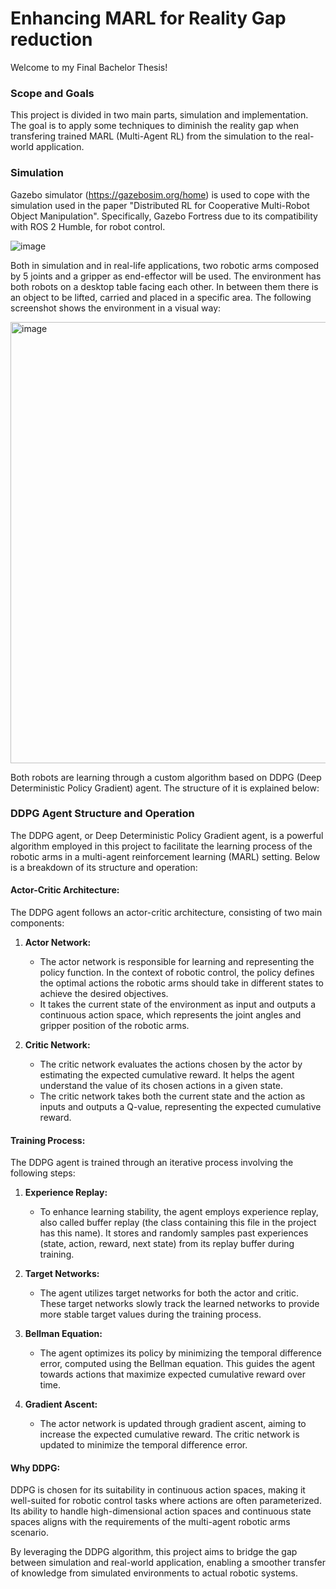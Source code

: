 # Enhancing MARL for Reality Gap reduction

Welcome to my Final Bachelor Thesis!

### Scope and Goals

This project is divided in two main parts, simulation and implementation. The goal is to apply some techniques to diminish the reality gap when transfering trained MARL (Multi-Agent RL) from the simulation to the real-world application.

### Simulation

Gazebo simulator (https://gazebosim.org/home) is used to cope with the simulation used in the paper "Distributed RL for Cooperative Multi-Robot Object Manipulation". Specifically, Gazebo Fortress due to its compatibility with ROS 2 Humble, for robot control.


![image](https://github.com/BakiRhina/Reality-Gap-reduction-TFG/assets/108484177/67cd12ea-3b7f-4cdb-a8ec-ab4472240e2e)



Both in simulation and in real-life applications, two robotic arms composed by 5 joints and a gripper as end-effector will be used. The environment has both robots on a desktop table facing each other. In between them there is an object to be lifted, carried and placed in a specific area. The following screenshot shows the environment in a visual way:

<img width="706" alt="image" src="https://github.com/BakiRhina/Reality-Gap-reduction-TFG/assets/108484177/db0fb80f-8833-45d1-93c4-047db9460709">



Both robots are learning through a custom algorithm based on DDPG (Deep Deterministic Policy Gradient) agent. The structure of it is explained below:

### DDPG Agent Structure and Operation

The DDPG agent, or Deep Deterministic Policy Gradient agent, is a powerful algorithm employed in this project to facilitate the learning process of the robotic arms in a multi-agent reinforcement learning (MARL) setting. Below is a breakdown of its structure and operation:

#### Actor-Critic Architecture:

The DDPG agent follows an actor-critic architecture, consisting of two main components:

1. **Actor Network:**
   - The actor network is responsible for learning and representing the policy function. In the context of robotic control, the policy defines the optimal actions the robotic arms should take in different states to achieve the desired objectives.
   - It takes the current state of the environment as input and outputs a continuous action space, which represents the joint angles and gripper position of the robotic arms.

2. **Critic Network:**
   - The critic network evaluates the actions chosen by the actor by estimating the expected cumulative reward. It helps the agent understand the value of its chosen actions in a given state.
   - The critic network takes both the current state and the action as inputs and outputs a Q-value, representing the expected cumulative reward.

#### Training Process:

The DDPG agent is trained through an iterative process involving the following steps:

1. **Experience Replay:**
   - To enhance learning stability, the agent employs experience replay, also called buffer replay (the class containing this file in the project has this name). It stores and randomly samples past experiences (state, action, reward, next state) from its replay buffer during training.

2. **Target Networks:**
   - The agent utilizes target networks for both the actor and critic. These target networks slowly track the learned networks to provide more stable target values during the training process.

3. **Bellman Equation:**
   - The agent optimizes its policy by minimizing the temporal difference error, computed using the Bellman equation. This guides the agent towards actions that maximize expected cumulative reward over time.

4. **Gradient Ascent:**
   - The actor network is updated through gradient ascent, aiming to increase the expected cumulative reward. The critic network is updated to minimize the temporal difference error.

#### Why DDPG:

DDPG is chosen for its suitability in continuous action spaces, making it well-suited for robotic control tasks where actions are often parameterized. Its ability to handle high-dimensional action spaces and continuous state spaces aligns with the requirements of the multi-agent robotic arms scenario.

By leveraging the DDPG algorithm, this project aims to bridge the gap between simulation and real-world application, enabling a smoother transfer of knowledge from simulated environments to actual robotic systems.
